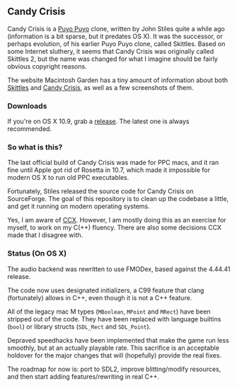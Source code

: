 ## Candy Crisis

Candy Crisis is a [Puyo Puyo][puyo] clone, written by John Stiles quite
a while ago (information is a bit sparse, but it predates OS X). It was
the successor, or perhaps evolution, of his earlier Puyo Puyo clone,
called Skittles. Based on some Internet sluthery, it seems that Candy
Crisis was originally called Skittles 2, but the name was changed for what
I imagine should be fairly obvious copyright reasons.

The website Macintosh Garden has a tiny amount of information about both
[Skittles][MGSkittles] and [Candy Crisis][MGCandy Crisis], as well as a
few screenshots of them.

### Downloads

If you're on OS X 10.9, grab a [release][releases]. The latest one is
always recommended.

### So what is this?

The last official build of Candy Crisis was made for PPC macs, and it
ran fine until Apple got rid of Rosetta in 10.7, which made it
impossible for modern OS X to run old PPC executables.

Fortunately, Stiles released the source code for Candy Crisis on
SourceForge. The goal of this repository is to clean up the codebase a
little, and get it running on modern operating systems.

Yes, I am aware of [CCX][CCX]. However, I am mostly doing this as an
exercise for myself, to work on my C(++) fluency. There are also some
decisions CCX made that I disagree with.

### Status (On OS X)

The audio backend was rewritten to use FMODex, based against the 4.44.41
release.

The code now uses designated initializers, a C99 feature that clang
(fortunately) allows in C++, even though it is not a C++ feature.

All of the legacy mac M types (`MBoolean`, `MPoint` and `MRect`) have
been stripped out of the code. They have been replaced with language
builtins (`bool`) or library structs (`SDL_Rect` and `SDL_Point`).

Depraved speedhacks have been implemented that make the game run less
smoothly, but at an actually playable rate. This sacrifice is an
acceptable holdover for the major changes that will (hopefully) provide
the real fixes.

The roadmap for now is: port to SDL2, improve blitting/modify resources,
and then start adding features/rewriting in real C++.

[puyo]: http://en.wikipedia.org/wiki/Puyo_Puyo_(series)
[MGSkittles]: http://macintoshgarden.org/games/skittles
[MGCandy Crisis]: http://macintoshgarden.org/games/candy-crisis
[releases]: https://github.com/torque/CandyCrisis/releases
[CCX]: https://github.com/philstopford/CCX
